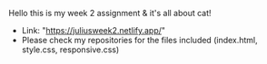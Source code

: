 Hello this is my week 2 assignment & it's all about cat!
- Link: "https://juliusweek2.netlify.app/"
- Please check my repositories for the files included (index.html, style.css, responsive.css)
